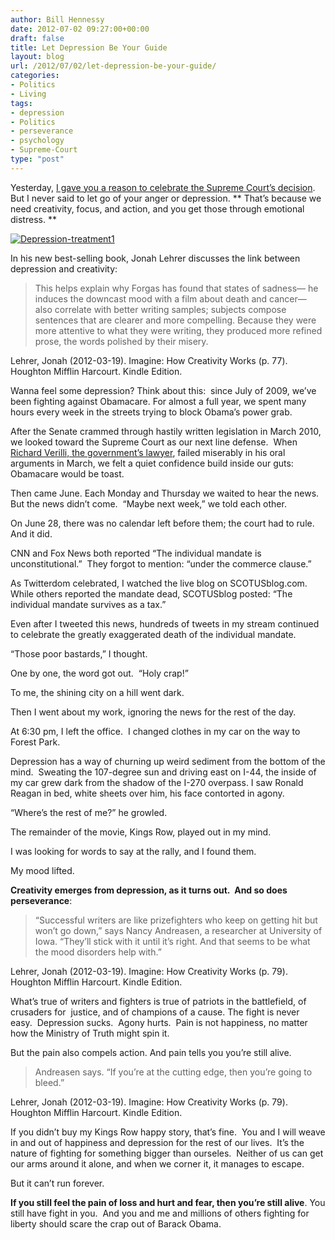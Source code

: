 ```yaml
---
author: Bill Hennessy
date: 2012-07-02 09:27:00+00:00
draft: false
title: Let Depression Be Your Guide
layout: blog
url: /2012/07/02/let-depression-be-your-guide/
categories:
- Politics
- Living
tags:
- depression
- Politics
- perseverance
- psychology
- Supreme-Court
type: "post"
---
```


Yesterday, [I gave you a reason to celebrate the Supreme Court’s decision](https://hennessysview.com/2012/06/30/heres-whats-great-about-the-supreme-courts-obamacare-decision/).  But I never said to let go of your anger or depression. ** That’s because we need creativity, focus, and action, and you get those through emotional distress. **

[![Depression-treatment1](https://ludicrite.files.wordpress.com/2012/06/depression-treatment1_thumb.jpg)
](https://ludicrite.files.wordpress.com/2012/06/depression-treatment1.jpg)

In his new best-selling book, Jonah Lehrer discusses the link between depression and creativity:


> This helps explain why Forgas has found that states of sadness— he induces the downcast mood with a film about death and cancer— also correlate with better writing samples; subjects compose sentences that are clearer and more compelling. Because they were more attentive to what they were writing, they produced more refined prose, the words polished by their misery.

Lehrer, Jonah (2012-03-19). Imagine: How Creativity Works (p. 77). Houghton Mifflin Harcourt. Kindle Edition.


Wanna feel some depression? Think about this:  since July of 2009, we’ve been fighting against Obamacare. For almost a full year, we spent many hours every week in the streets trying to block Obama’s power grab.

After the Senate crammed through hastily written legislation in March 2010, we looked toward the Supreme Court as our next line defense.  When [Richard Verilli, the government’s lawyer](https://hennessysview.com/2012/03/27/why-people-are-being-unfair-to-donal-verrilli/), failed miserably in his oral arguments in March, we felt a quiet confidence build inside our guts: Obamacare would be toast.

Then came June. Each Monday and Thursday we waited to hear the news. But the news didn’t come.  “Maybe next week,” we told each other.

On June 28, there was no calendar left before them; the court had to rule.  And it did.

CNN and Fox News both reported “The individual mandate is unconstitutional.”  They forgot to mention: “under the commerce clause.”

As Twitterdom celebrated, I watched the live blog on SCOTUSblog.com.  While others reported the mandate dead, SCOTUSblog posted: “The individual mandate survives as a tax.”

Even after I tweeted this news, hundreds of tweets in my stream continued to celebrate the greatly exaggerated death of the individual mandate.

“Those poor bastards,” I thought.

One by one, the word got out.  “Holy crap!”

To me, the shining city on a hill went dark.

Then I went about my work, ignoring the news for the rest of the day.

At 6:30 pm, I left the office.  I changed clothes in my car on the way to Forest Park.

Depression has a way of churning up weird sediment from the bottom of the mind.  Sweating the 107-degree sun and driving east on I-44, the inside of my car grew dark from the shadow of the I-270 overpass. I saw Ronald Reagan in bed, white sheets over him, his face contorted in agony.

“Where’s the rest of me?” he growled.

The remainder of the movie, Kings Row, played out in my mind.

I was looking for words to say at the rally, and I found them.

My mood lifted.

**Creativity emerges from depression, as it turns out.  And so does perseverance**:


> “Successful writers are like prizefighters who keep on getting hit but won’t go down,” says Nancy Andreasen, a researcher at University of Iowa. “They’ll stick with it until it’s right. And that seems to be what the mood disorders help with.”

Lehrer, Jonah (2012-03-19). Imagine: How Creativity Works (p. 79). Houghton Mifflin Harcourt. Kindle Edition.


What’s true of writers and fighters is true of patriots in the battlefield, of crusaders for  justice, and of champions of a cause. The fight is never easy.  Depression sucks.  Agony hurts.  Pain is not happiness, no matter how the Ministry of Truth might spin it.

But the pain also compels action. And pain tells you you’re still alive.


> Andreasen says. “If you’re at the cutting edge, then you’re going to bleed.”

Lehrer, Jonah (2012-03-19). Imagine: How Creativity Works (p. 79). Houghton Mifflin Harcourt. Kindle Edition.


If you didn’t buy my Kings Row happy story, that’s fine.  You and I will weave in and out of happiness and depression for the rest of our lives.  It’s the nature of fighting for something bigger than ourseles.  Neither of us can get our arms around it alone, and when we corner it, it manages to escape.

But it can’t run forever.

**If you still feel the pain of loss and hurt and fear, then you’re still alive**. You still have fight in you.  And you and me and millions of others fighting for liberty should scare the crap out of Barack Obama.
